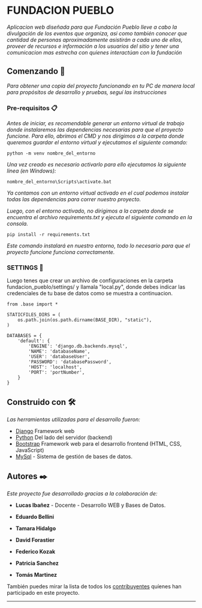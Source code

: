 # FUNDACION PUEBLO

_Aplicacion web diseñada para que Fundación Pueblo lleve a cabo la divulgación de los eventos que organiza, asi como también conocer que cantidad de personas aproximadamente asistirán a cada uno de ellos, proveer de recursos e información a los usuarios del sitio y tener una comunicacion mas estrecha con quienes interactúan con la fundación_

## Comenzando 🚀

_Para obtener una copia del proyecto funcionando en tu PC de manera local para propósitos de desarrollo y pruebas, seguí las instrucciones_


### Pre-requisitos 📋

_Antes de iniciar, es recomendable generar un entorno virtual de trabajo donde instalaremos las dependencias necesarias para que el proyecto funcione. Para ello, abrimos el CMD y nos dirigimos a la carpeta donde queremos guardar el entorno virtual y ejecutamos el siguiente comando:_


```
python -m venv nombre_del_entorno

```
_Una vez creado es necesario activarlo para ello ejecutamos la siguiente linea (en Windows):_


```
nombre_del_entorno\Scripts\activate.bat

```

_Ya contamos con un entorno virtual activado en el cual podemos instalar todas las dependencias para correr nuestro proyecto._


_Luego, con el entorno activado, no dirigimos a la carpeta donde se encuentra el archivo requirements.txt y ejecuta el siguiente comando en la consola._

```
pip install -r requirements.txt

```
_Este comando instalará en nuestro entorno, todo lo necesario para que el proyecto funcione funciona correctamente._

### SETTINGS 🔧

Luego tenes que crear un archivo de configuraciones en la carpeta fundacion_pueblo/settings/ y llamala "local.py", donde debes indicar las credenciales de tu base de datos como se muestra a continuacion.

```
from .base import *

STATICFILES_DIRS = (
    os.path.join(os.path.dirname(BASE_DIR), "static"),
)

DATABASES = {
    'default': {
        'ENGINE': 'django.db.backends.mysql', 
        'NAME': 'databaseName',
        'USER': 'databaseUser',
        'PASSWORD': 'databasePassword',
        'HOST': 'localhost',
        'PORT': 'portNumber',
    }
}

```


## Construido con 🛠️

_Las herramientas utilizadas para el desarrollo fueron:_

* [Django](https://www.djangoproject.com/) Framework web
* [Python](https://www.python.org/) Del lado del servidor (backend)
* [Bootstrap](https://getbootstrap.com/) Framework web para el desarrollo frontend (HTML, CSS, JavaScript)
* [MySql](https://www.mysql.com/) - Sistema de gestión de bases de datos.


## Autores ✒️

_Este proyecto fue desarrollado gracias a la colaboración de:_

* **Lucas Ibañez** - Docente - Desarrollo WEB y Bases de Datos.

* **Eduardo Bellini** 
* **Tamara Hidalgo** 
* **David Forastier** 
* **Federico Kozak** 
* **Patricia Sanchez** 
* **Tomás Martinez** 


También puedes mirar la lista de todos los [contribuyentes](https://github.com/tomimartinez28/g5_fundacion_pueblo/graphs/contributors) quíenes han participado en este proyecto. 




---
